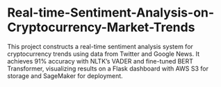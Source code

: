 # Real-time-Sentiment-Analysis-on-Cryptocurrency-Market-Trends
This project constructs a real-time sentiment analysis system for cryptocurrency trends using data from Twitter and Google News. It achieves 91% accuracy with NLTK’s VADER and fine-tuned BERT Transformer, visualizing results on a Flask dashboard with AWS S3 for storage and SageMaker for deployment.
